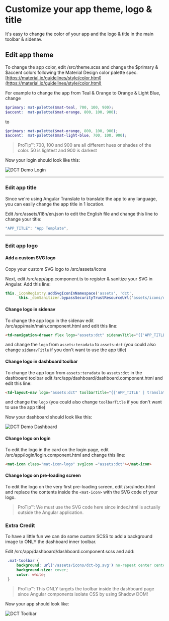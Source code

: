 # Customize your app theme, logo & title

It's easy to change the color of your app and the logo & title in the main toolbar & sidenav.

## Edit app theme

To change the app color, edit /src/theme.scss and change the $primary & $accent colors following the Material Design color palette spec. [https://material.io/guidelines/style/color.html](https://material.io/guidelines/style/color.html)

For example to change the app from Teal & Orange to Orange & Light Blue, change

```scss
$primary: mat-palette($mat-teal, 700, 100, 900);
$accent:  mat-palette($mat-orange, 800, 100, 900);
```

to

```scss
$primary: mat-palette($mat-orange, 800, 100, 900);
$accent:  mat-palette($mat-light-blue, 700, 100, 900);
```

> ProTip&trade;: 700, 100 and 900 are all different hues or shades of the color. 50 is lightest and 900 is darkest

Now your login should look like this:

![DCT Demo Login](assets/images/dct-demo-login.png)

---

### Edit app title

Since we're using Angular Translate to translate the app to any language, you can easily change the app title in 1 location.

Edit /src/assets/i18n/en.json to edit the English file and change this line to change your title:

```typescript
"APP_TITLE": "App Template",
```

---

### Edit app logo

#### Add a custom SVG logo

Copy your custom SVG logo to /src/assets/icons

Next, edit /src/app/app.component.ts to register & sanitize your SVG in Angular. Add this line:

```typescript
this._iconRegistry.addSvgIconInNamespace('assets', 'dct',
      this._domSanitizer.bypassSecurityTrustResourceUrl('assets/icons/dct.svg'));
```

#### Change logo in sidenav

To change the app logo in the sidenav edit /src/app/main/main.component.html and edit this line:

```html
<td-navigation-drawer flex logo="assets:dct" sidenavTitle="{{'APP_TITLE' | translate }}" [name]="user?.display_name" [email]="user?.email">
```

and change the `logo` from `assets:teradata` to `assets:dct` (you could also change `sidenavTitle` if you don't want to use the app title)

#### Change logo in dashboard toolbar

To change the app logo from `assets:teradata` to `assets:dct` in the dashboard toolbar edit /src/app/dashboard/dashboard.component.html and edit this line:

```html
<td-layout-nav logo="assets:dct" toolbarTitle="{{'APP_TITLE' | translate }}">
```

and change the `logo` (you could also change `toolbarTitle` if you don't want to use the app title)

Now your dashboard should look like this:

![DCT Demo Dashboard](assets/images/dct-dashboard-logo.png)


#### Change logo on login

To edit the logo in the card on the login page, edit /src/app/login/login.component.html and change this line:

```html
<mat-icon class="mat-icon-logo" svgIcon ="assets:dct"></mat-icon>
```

#### Change logo on pre-loading screen

To edit the logo on the very first pre-loading screen, edit /src/index.html and replace the contents inside the `<mat-icon>` with the SVG code of your logo.

> ProTip&trade;: We must use the SVG code here since index.html is actually outside the Angular application.

### Extra Credit

To have a little fun we can do some custom SCSS to add a background image to ONLY the dashboard inner toolbar.

Edit /src/app/dashboard/dashboard.component.scss and add:

```scss
 .mat-toolbar {
     background: url('/assets/icons/dct-bg.svg') no-repeat center center fixed;
     background-size: cover;
     color: white;
 }
```
> ProTip&trade;: This ONLY targets the toolbar inside the dashboard page since Angular components isolate CSS by using Shadow DOM!

Now your app should look like:

![DCT Toolbar](assets/images/dct-toolbar.png)
